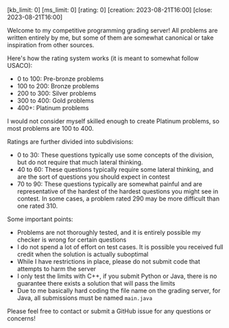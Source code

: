 [kb_limit: 0]
[ms_limit: 0]
[rating: 0]
[creation: 2023-08-21T16:00]
[close:    2023-08-21T16:00]

Welcome to my competitive programming grading server! All problems are written entirely by me, but some of them are somewhat canonical or take inspiration from other sources. 

Here's how the rating system works (it is meant to somewhat follow USACO):
- 0 to 100: Pre-bronze problems
- 100 to 200: Bronze problems
- 200 to 300: Silver problems
- 300 to 400: Gold problems
- 400+: Platinum problems

I would not consider myself skilled enough to create Platinum problems, so most problems are $100$ to $400$. 

Ratings are further divided into subdivisions:
- 0 to 30: These questions typically use some concepts of the division, but do not require that much lateral thinking.
- 40 to 60: These questions typically require some lateral thinking, and are the sort of questions you should expect in contest
- 70 to 90: These questions typically are somewhat painful and are representative of the hardest of the hardest questions you might see in contest. In some cases, a problem rated $290$ may be more difficult than one rated $310$.

Some important points:
- Problems are not thoroughly tested, and it is entirely possible my checker is wrong for certain questions
- I do not spend a lot of effort on test cases. It is possible you received full credit when the solution is actually suboptimal
- While I have restrictions in place, please do not submit code that attempts to harm the server
- I only test the limits with C++, if you submit Python or Java, there is no guarantee there exists a solution that will pass the limits
- Due to me basically hard coding the file name on the grading server, for Java, all submissions must be named `main.java`

Please feel free to contact or submit a GitHub issue for any questions or concerns!
